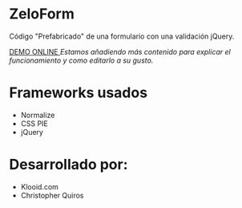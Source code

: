 ZeloForm
========

Código "Prefabricado" de una formulario con una validación jQuery.

<a href="http://fufales.com/sharedcospro/zeloform/">
DEMO ONLINE
</a>

<i>
Estamos añadiendo más contenido para explicar el funcionamiento y como editarlo a su gusto.
</i>

Frameworks usados
=================
- Normalize
- CSS PIE
- jQuery
 

Desarrollado por:
=================
- Klooid.com
- Christopher Quiros
